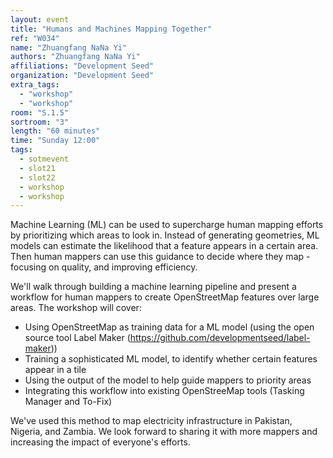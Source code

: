 ```yaml
---
layout: event
title: "Humans and Machines Mapping Together"
ref: "W034"
name: "Zhuangfang NaNa Yi"
authors: "Zhuangfang NaNa Yi"
affiliations: "Development Seed"
organization: "Development Seed"
extra_tags:
  - "workshop"
  - "workshop"
room: "S.1.5"
sortroom: "3"
length: "60 minutes"
time: "Sunday 12:00"
tags:
  - sotmevent
  - slot21
  - slot22
  - workshop
  - workshop
---
```

Machine Learning (ML) can be used to supercharge human mapping efforts by prioritizing which areas to look in. Instead of generating geometries, ML models can estimate the likelihood that a feature appears in a certain area. Then human mappers can use this guidance to decide where they map - focusing on quality, and improving efficiency.

We&#39;ll walk through building a machine learning pipeline and present a workflow for human mappers to create OpenStreetMap features over large areas. The workshop will cover:
- Using OpenStreetMap as training data for a ML model (using the open source tool Label Maker (https://github.com/developmentseed/label-maker))
- Training a sophisticated ML model, to identify whether certain features appear in a tile
- Using the output of the model to help guide mappers to priority areas
- Integrating this workflow into existing OpenStreeMap tools (Tasking Manager and To-Fix)

We&#39;ve used this method to map electricity infrastructure in Pakistan, Nigeria, and Zambia. We look forward to sharing it with more mappers and increasing the impact of everyone&#39;s efforts.